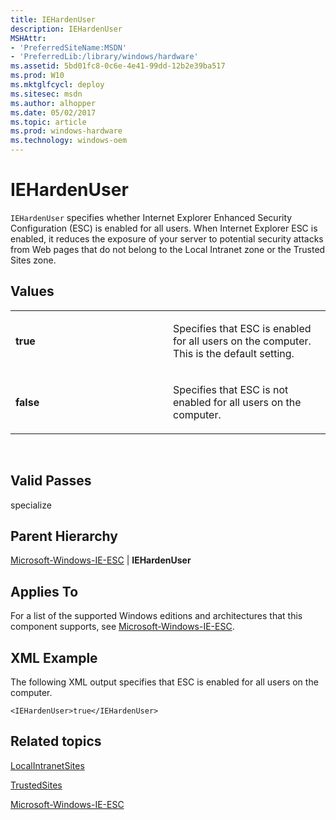 ```yaml
---
title: IEHardenUser
description: IEHardenUser
MSHAttr:
- 'PreferredSiteName:MSDN'
- 'PreferredLib:/library/windows/hardware'
ms.assetid: 5bd01fc8-0c6e-4e41-99dd-12b2e39ba517
ms.prod: W10
ms.mktglfcycl: deploy
ms.sitesec: msdn
ms.author: alhopper
ms.date: 05/02/2017
ms.topic: article
ms.prod: windows-hardware
ms.technology: windows-oem
---
```


# IEHardenUser


`IEHardenUser` specifies whether Internet Explorer Enhanced Security Configuration (ESC) is enabled for all users. When Internet Explorer ESC is enabled, it reduces the exposure of your server to potential security attacks from Web pages that do not belong to the Local Intranet zone or the Trusted Sites zone.

## Values


<table>
<colgroup>
<col width="50%" />
<col width="50%" />
</colgroup>
<tbody>
<tr class="odd">
<td><p><strong>true</strong></p></td>
<td><p>Specifies that ESC is enabled for all users on the computer. This is the default setting.</p></td>
</tr>
<tr class="even">
<td><p><strong>false</strong></p></td>
<td><p>Specifies that ESC is not enabled for all users on the computer.</p></td>
</tr>
</tbody>
</table>

 

## Valid Passes


specialize

## Parent Hierarchy


[Microsoft-Windows-IE-ESC](microsoft-windows-ie-esc.md) | **IEHardenUser**

## Applies To


For a list of the supported Windows editions and architectures that this component supports, see [Microsoft-Windows-IE-ESC](microsoft-windows-ie-esc.md).

## XML Example


The following XML output specifies that ESC is enabled for all users on the computer.

``` syntax
<IEHardenUser>true</IEHardenUser>
```

## Related topics


[LocalIntranetSites](microsoft-windows-ie-internetexplorer-localintranetsites.md)

[TrustedSites](microsoft-windows-ie-internetexplorer-trustedsites.md)

[Microsoft-Windows-IE-ESC](microsoft-windows-ie-esc.md)

 

 







